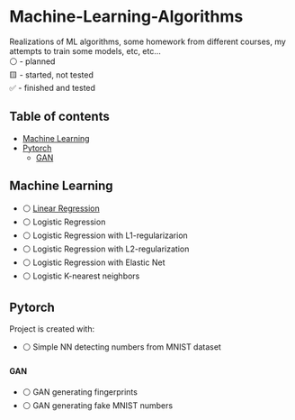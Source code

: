 # Machine-Learning-Algorithms
Realizations of ML algorithms, some homework from different courses, my attempts to train some models, etc, etc...  
:white_circle: - planned  
:yellow_square: - started, not tested  
:white_check_mark: - finished and tested  


## Table of contents
* [Machine Learning](#machine-learning)
* [Pytorch](#pytorch)
  * [GAN](#gan)

## Machine Learning
* :white_circle: [Linear Regression](https://github.com/xtbtds/Machine-Learning-Algorithms/tree/main/LinearRegression)  
* :white_circle: Logistic Regression
* :white_circle: Logistic Regression with L1-regularizarion
* :white_circle: Logistic Regression with L2-regularization
* :white_circle: Logistic Regression with Elastic Net
* :white_circle: Logistic K-nearest neighbors

## Pytorch
Project is created with:
* :white_circle: Simple NN detecting numbers from MNIST dataset
#### GAN
* :white_circle: GAN generating fingerprints
* :white_circle: GAN generating fake MNIST numbers

